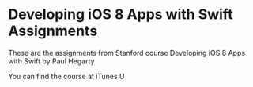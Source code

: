 # Developing iOS 8 Apps with Swift Assignments
These are the assignments from Stanford course Developing iOS 8 Apps with Swift by Paul Hegarty

You can find the course at iTunes U
